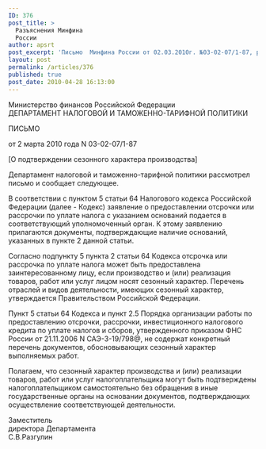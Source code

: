 ```yaml
---
ID: 376
post_title: >
  Разъяснения Минфина
  России
author: apsrt
post_excerpt: 'Письмо  Минфина России от 02.03.2010г. №03-02-07/1-87, разъясняющее возможность  предоставления транспортным  организациям, работы или услуги  которых носят сезонный характер, отсрочки или  рассрочки по уплате налога.'
layout: post
permalink: /articles/376
published: true
post_date: 2010-04-28 16:13:00
---
```

Министерство финансов Российской Федерации  
ДЕПАРТАМЕНТ НАЛОГОВОЙ И ТАМОЖЕННО-ТАРИФНОЙ ПОЛИТИКИ  
  
ПИСЬМО  
  
от 2 марта 2010 года N 03-02-07/1-87  
  
  
[О подтверждении сезонного характера производства]   
  
  
Департамент налоговой и таможенно-тарифной политики рассмотрел письмо и сообщает следующее.  
  
В соответствии с пунктом 5 статьи 64 Налогового кодекса Российской Федерации (далее - Кодекс) заявление о предоставлении отсрочки или рассрочки по уплате налога с указанием оснований подается в соответствующий уполномоченный орган. К этому заявлению прилагаются документы, подтверждающие наличие оснований, указанных в пункте 2 данной статьи.  
  
Согласно подпункту 5 пункта 2 статьи 64 Кодекса отсрочка или рассрочка по уплате налога может быть предоставлена заинтересованному лицу, если производство и (или) реализация товаров, работ или услуг лицом носят сезонный характер. Перечень отраслей и видов деятельности, имеющих сезонный характер, утверждается Правительством Российской Федерации.  
  
Пункт 5 статьи 64 Кодекса и пункт 2.5 Порядка организации работы по предоставлению отсрочки, рассрочки, инвестиционного налогового кредита по уплате налогов и сборов, утвержденного приказом ФНС России от 21.11.2006 N САЭ-3-19/798@, не содержат конкретный перечень документов, обосновывающих сезонный характер выполняемых работ.  
  
Полагаем, что сезонный характер производства и (или) реализации товаров, работ или услуг налогоплательщика могут быть подтверждены налогоплательщиком самостоятельно без обращения в иные государственные органы на основании документов, подтверждающих осуществление соответствующей деятельности.  
  
  
Заместитель  
директора Департамента  
С.В.Разгулин